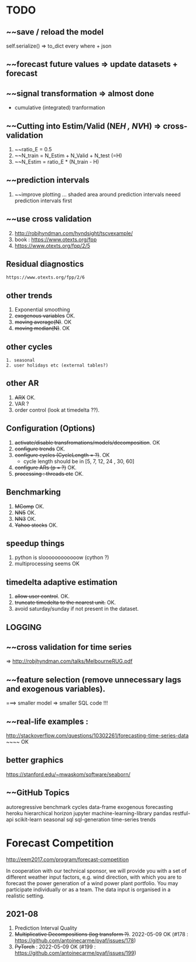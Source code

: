 # TODO

## ~~save / reload the model
self.serialize() => to_dict every where + json

## ~~forecast future values => update datasets + forecast

## ~~signal transformation => almost done
- cumulative (integrated) tranformation

## ~~Cutting into Estim/Valid (NE*H , NV*H) => cross-validation
1. ~~ratio_E = 0.5
2. ~~N_train = N_Estim + N_Valid + N_test (=H)
3. ~~N_Estim = ratio_E * (N_train - H) 

## ~~prediction intervals
1. ~~improve plotting ... shaded area around prediction intervals
   neeed prediction intervals first

## ~~use cross validation 
2. http://robjhyndman.com/hyndsight/tscvexample/
3. book : https://www.otexts.org/fpp
4. https://www.otexts.org/fpp/2/5


## Residual diagnostics	
	https://www.otexts.org/fpp/2/6

## other trends
1. Exponential smoothing      
2. ~~exogenous variables~~  OK.
3. ~~moving average(N)~~. OK
4. ~~moving median(N)~~. OK

## other cycles
	1. seasonal
	2. user holidays etc (external tables?)

## other AR
1. ~~ARX~~ OK.
2. VAR ?
2. order control (look at timedelta ??).

## Configuration (Options)
1.  ~~activate/disable transfromations/models/decomposition~~.  OK
2. ~~configure trends~~ OK.
3. ~~configure cycles (CycleLength = ?)~~. OK
	- cycle length should be in [5, 7, 12, 24 , 30, 60]
4. ~~configure ARs (p = ?)~~ OK.
5. ~~processing : threads etc~~ OK.
  

## Benchmarking
1. ~~MComp~~ OK.
2. ~~NN5~~ OK.
3. ~~NN3~~ OK.
4. ~~Yahoo stocks~~ OK.
	
## speedup things
1. python is sloooooooooooow (cython ?)
2. multiprocessing seems OK

## timedelta adaptive estimation
1. ~~allow user control~~. OK.
2. ~~truncate timedelta to the nearest unit.~~ OK.
3. avoid saturday/sunday if not present in the dataset.
  
## LOGGING

## ~~cross validation for time series
=> http://robjhyndman.com/talks/MelbourneRUG.pdf

## ~~feature selection (remove unnecessary lags and exogenous variables).
===> smaller model => smaller SQL code !!!


## ~~real-life examples :
http://stackoverflow.com/questions/10302261/forecasting-time-series-data ~~~~ OK

## better graphics
https://stanford.edu/~mwaskom/software/seaborn/

## ~~GitHub Topics
autoregressive benchmark cycles data-frame exogenous forecasting heroku hierarchical horizon  jupyter machine-learning-library pandas restful-api scikit-learn seasonal sql sql-generation time-series trends 

# Forecast Competition

http://eem2017.com/program/forecast-competition

In cooperation with our technical sponsor, we will provide you with a set of different weather input factors, e.g. wind direction, with which you are to forecast the power generation of a wind power plant portfolio. You may participate individually or as a team. The data input is organised in a realistic setting. 




## 2021-08

1. Prediction Interval Quality
2. ~~Multiplicative Decompositions (log transform ?)~~. 2022-05-09 OK (#178 : https://github.com/antoinecarme/pyaf/issues/178)
3. ~~PyTorch~~ : 2022-05-09 OK (#199 : https://github.com/antoinecarme/pyaf/issues/199)

